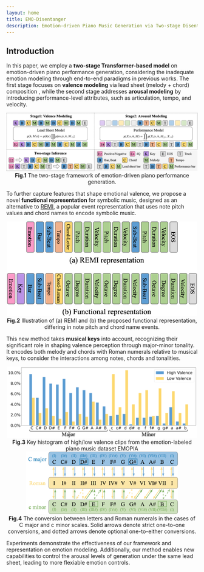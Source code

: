 ```yaml
---
layout: home
title: EMO-Disentanger
description: Emotion-driven Piano Music Generation via Two-stage Disentanglement and Functional Representation
---
```


## Introduction

In this paper, we employ a **two-stage Transformer-based model** on emotion-driven piano performance generation, considering the inadequate emotion modeling through end-to-end paradigms in previous works. The first stage focuses on **valence modeling** via lead sheet (melody + chord) composition , while the second stage addresses **arousal modeling** by introducing performance-level attributes, such as articulation, tempo, and velocity. 

<div align="center">
  <img src="figures/model.png" width=800 alt="">
  <figcaption><strong>Fig.1</strong> The two-stage framework of emotion-driven piano performance generation.</figcaption>
</div>

To further capture features that shape emotional valence, we propose a novel **functional representation** for symbolic music, designed as an alternative to [REMI](https://github.com/YatingMusic/remi), a popular event representation that uses note pitch values and chord names to encode symbolic music.

<div align="center">
  <img src="figures/representation.png" width=500 alt="">
  <figcaption><strong>Fig.2</strong> Illustration of (a) REMI and (b) the proposed functional representation, differing in note pitch and chord name events.</figcaption>
</div>

This new method takes **musical keys** into account, recognizing their significant role in shaping valence perception through major-minor tonality. It encodes both melody and chords with Roman numerals relative to musical keys, to consider the interactions among notes, chords and tonalities. 

<div align="center">
  <img src="figures/key_distribution.png" width=500 alt="">
  <figcaption><strong>Fig.3</strong> Key histogram of high/low valence clips from the emotion-labeled piano music dataset EMOPIA</figcaption>
</div>


<div align="center">
  <img src="figures/switch.png" width=400 alt="">
  <figcaption><strong>Fig.4</strong> The conversion between letters and Roman numerals in the cases of C major and c minor scales. Solid arrows denote strict one-to-one conversions, and dotted arrows denote optional one-to-either conversions.</figcaption>
</div>


Experiments demonstrate the effectiveness of our framework and representation on emotion modeling. Additionally, our method enables new capabilities to control the arousal levels of generation under the same lead sheet, leading to more flexiable emotion controls.



[jekyll-organization]: https://github.com/jekyll
